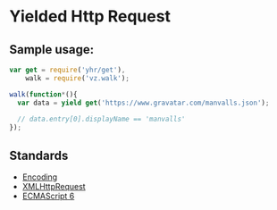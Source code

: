 # Yielded Http Request

## Sample usage:

```javascript
var get = require('yhr/get'),
    walk = require('vz.walk');

walk(function*(){
  var data = yield get('https://www.gravatar.com/manvalls.json');
  
  // data.entry[0].displayName == 'manvalls'
});
```

## Standards

- [Encoding](https://encoding.spec.whatwg.org/)
- [XMLHttpRequest](https://xhr.spec.whatwg.org/)
- [ECMAScript 6](http://people.mozilla.org/~jorendorff/es6-draft.html)
